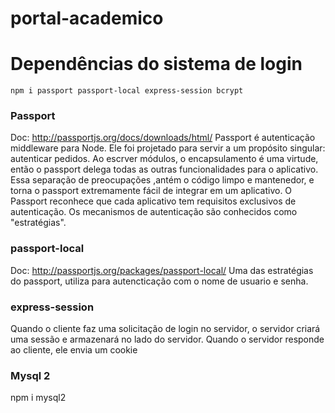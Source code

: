 # portal-academico


# Dependências do sistema de login
    npm i passport passport-local express-session bcrypt


### Passport
Doc: http://passportjs.org/docs/downloads/html/
Passport é autenticação middleware para Node. Ele foi projetado para servir
a um propósito singular: autenticar pedidos.
Ao escrver módulos, o encapsulamento é uma virtude, então o passport delega todas as
outras funcionalidades para o aplicativo. Essa separação de preocupações ,antém o código limpo e 
mantenedor, e torna o passport extremamente fácil de integrar em um aplicativo.
O Passport reconhece que cada aplicativo tem requisitos exclusivos de autenticação. Os mecanismos 
de autenticação são conhecidos como "estratégias".


### passport-local
Doc: http://passportjs.org/packages/passport-local/
Uma das estratégias do passport, utiliza para autencticação com o nome de usuario e senha.


### express-session
Quando o cliente faz uma solicitação de login no servidor, o servidor criará uma sessão 
e armazenará no lado do servidor. Quando o servidor responde ao cliente, ele envia um cookie


### Mysql 2
npm i mysql2